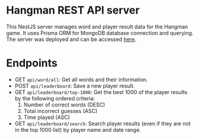 # Hangman REST API server
This NestJS server manages word and player result data for the Hangman game. It uses Prisma ORM for MongoDB database connection and querying.
The server was deployed and can be accessed [here](https://hangman-server.adaptable.app/api).
# Endpoints
- GET `api/word/all`: Get all words and their information.
- POST `api/leaderboard`: Save a new player result.
- GET `api/leaderboard/top-1000`: Get the best 1000 of the player results by the following ordered criteria:
    1. Number of correct words (DESC)
    2. Total incorrect guesses (ASC)
    3. Time played (ASC)
- GET `api/leaderboard/search`: Search player results (even if they are not in the top 1000 list) by player name and date range.